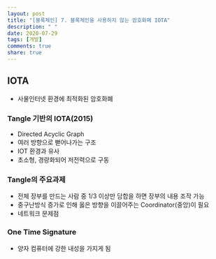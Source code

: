 ```yaml
---
layout: post
title: "[블록체인] 7. 블록체인을 사용하지 않는 암호화폐 IOTA"
description: " "
date: 2020-07-29
tags: [개발]
comments: true
share: true
---
```



## IOTA

- 사물인터넷 환경에 최적화된 암호화폐

### Tangle 기반의 IOTA(2015)

- Directed Acyclic Graph
- 여러 방향으로 뻗어나가는 구조
- IOT 환경과 유사
- 초소형, 경량화되어 저전력으로 구동

### Tangle의 주요과제

- 전체 장부를 만드는 사람 중 1/3 이상만 담합을 하면 장부의 내용 조작 가능
- 중구난방식 증가로 인해 옳은 방향을 이끌어주는 Coordinator(중앙)이 필요
- 네트워크 문제점

### One Time Signature

- 양자 컴퓨터에 강한 내성을 가지게 됨

